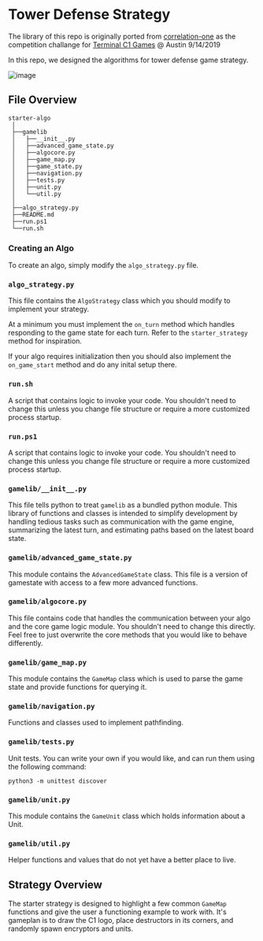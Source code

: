 # Tower Defense Strategy

The library of this repo is originally ported from [correlation-one](https://github.com/correlation-one/C1GamesStarterKit) as the competition challange
for [Terminal C1 Games](https://terminal.c1games.com/) @ Austin 9/14/2019 

In this repo, we designed the algorithms for tower defense game strategy.

![image](https://github.com/quantumcatwang/Tower-Defense-Strategy/blob/master/battle.png)


## File Overview

```
starter-algo
 │
 ├──gamelib
 │   ├──__init__.py
 │   ├──advanced_game_state.py
 │   ├──algocore.py
 │   ├──game_map.py
 │   ├──game_state.py
 │   ├──navigation.py
 │   ├──tests.py
 │   ├──unit.py
 │   └──util.py
 │ 
 ├──algo_strategy.py
 ├──README.md
 ├──run.ps1
 └──run.sh
```

### Creating an Algo

To create an algo, simply modify the `algo_strategy.py` file.

### `algo_strategy.py`

This file contains the `AlgoStrategy` class which you should modify to implement
your strategy.

At a minimum you must implement the `on_turn` method which handles responding to
the game state for each turn. Refer to the `starter_strategy` method for inspiration.

If your algo requires initialization then you should also implement the
`on_game_start` method and do any inital setup there.

### `run.sh`

A script that contains logic to invoke your code. You shouldn't need to change
this unless you change file structure or require a more customized process
startup.

### `run.ps1`

A script that contains logic to invoke your code. You shouldn't need to change
this unless you change file structure or require a more customized process
startup.

### `gamelib/__init__.py`

This file tells python to treat `gamelib` as a bundled python module. This
library of functions and classes is intended to simplify development by
handling tedious tasks such as communication with the game engine, summarizing
the latest turn, and estimating paths based on the latest board state.

### `gamelib/advanced_game_state.py`

This module contains the `AdvancedGameState` class. This file is a version of gamestate with access to a few more advanced functions.

### `gamelib/algocore.py`

This file contains code that handles the communication between your algo and the
core game logic module. You shouldn't need to change this directly. Feel free to 
just overwrite the core methods that you would like to behave differently. 

### `gamelib/game_map.py`

This module contains the `GameMap` class which is used to parse the game state
and provide functions for querying it. 

### `gamelib/navigation.py`

Functions and classes used to implement pathfinding.

### `gamelib/tests.py`

Unit tests. You can write your own if you would like, and can run them using
the following command:

    python3 -m unittest discover

### `gamelib/unit.py`

This module contains the `GameUnit` class which holds information about a Unit.

### `gamelib/util.py`

Helper functions and values that do not yet have a better place to live.

## Strategy Overview

The starter strategy is designed to highlight a few common `GameMap` functions
and give the user a functioning example to work with. It's gameplan is to 
draw the C1 logo, place destructors in its corners, and randomly spawn encryptors
and units.
